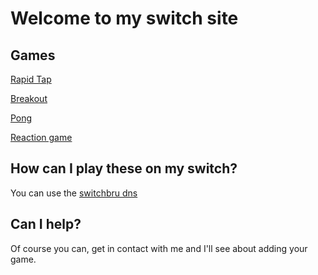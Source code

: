 # Welcome to my switch site

## Games

[Rapid Tap](games/rapidtap)

[Breakout](games/breakout)

[Pong](games/pong)

[Reaction game](games/reactiongame)

## How can I play these on my switch?

You can use the [switchbru dns](https://www.switchbru.com/dns/)

## Can I help?

Of course you can, get in contact with me and I'll see about adding your game.
